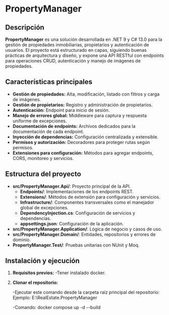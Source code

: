 # PropertyManager

## Descripción
**PropertyManager** es una solución desarrollada en .NET 9 y C# 13.0 para la gestión de propiedades inmobiliarias, propietarios y autenticación de usuarios. El proyecto está estructurado en capas, siguiendo buenas prácticas de arquitectura y diseño, y expone una API RESTful con endpoints para operaciones CRUD, autenticación y manejo de imágenes de propiedades.

## Características principales
- **Gestión de propiedades:** Alta, modificación, listado con filtros y carga de imágenes.
- **Gestión de propietarios:** Registro y administración de propietarios.
- **Autenticación:** Endpoint para inicio de sesión.
- **Manejo de errores global:** Middleware para captura y respuesta uniforme de excepciones.
- **Documentación de endpoints:** Archivos dedicados para la documentación de cada endpoint.
- **Inyección de dependencias:** Configuración centralizada y extensible.
- **Permisos y autorización:** Decoradores para proteger rutas según permisos.
- **Extensiones para configuración:** Métodos para agregar endpoints, CORS, monitoreo y servicios.

## Estructura del proyecto
- **src/PropertyManager.Api/**: Proyecto principal de la API.
  - **Endpoints/**: Implementaciones de los endpoints REST.
  - **Extensions/**: Métodos de extensión para configuración y servicios.
  - **Infrastructure/**: Componentes transversales como el manejador global de excepciones.
  - **DependencyInjection.cs**: Configuración de servicios y dependencias.
  - **appsettings.json**: Configuración de la aplicación.
- **src/PropertyManager.Application/**: Lógica de negocio y casos de uso.
- **src/PropertyManager.Domain/**: Entidades, repositorios y errores de dominio.
- **PropertyManager.Test/**: Pruebas unitarias con NUnit y Moq.

## Instalación y ejecución
1. **Requisitos previos:**
    -Tener instalado docker.

2. **Clonar el repositorio:**

    -Ejecutar este comando desde la carpeta raíz principal del repositorio:
      Ejemplo: E:\RealEstate.PropertyManager

    -Comando:
      docker compose up -d --build



